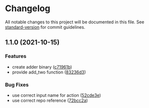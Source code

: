 # Changelog

All notable changes to this project will be documented in this file. See [standard-version](https://github.com/conventional-changelog/standard-version) for commit guidelines.

## 1.1.0 (2021-10-15)


### Features

* create adder binary ([c71961b](https://github.com/jacderida/workspace-release-exp/commit/c71961b732d9146f08ea5f428e2fe75259b0d2e0))
* provide add_two function ([83236d3](https://github.com/jacderida/workspace-release-exp/commit/83236d3863d3199f195983339085e37ba98a3ff7))


### Bug Fixes

* use correct input name for action ([52cde3e](https://github.com/jacderida/workspace-release-exp/commit/52cde3e184e51f2e02afb666f6d2e6dba08a9fe4))
* use correct repo reference ([72bcc2a](https://github.com/jacderida/workspace-release-exp/commit/72bcc2a1a04ad0a12411590b60a37e4de8bfafef))
